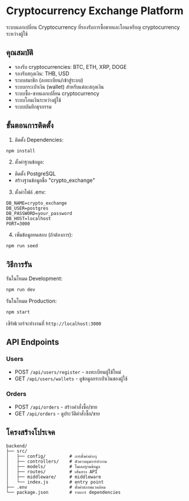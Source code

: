 # Cryptocurrency Exchange Platform

ระบบแลกเปลี่ยน Cryptocurrency ที่รองรับการซื้อขายและโอนเหรียญ cryptocurrency ระหว่างผู้ใช้

## คุณสมบัติ
- รองรับ cryptocurrencies: BTC, ETH, XRP, DOGE
- รองรับสกุลเงิน: THB, USD
- ระบบสมาชิก (ลงทะเบียน/เข้าสู่ระบบ)
- ระบบกระเป๋าเงิน (wallet) สำหรับแต่ละสกุลเงิน
- ระบบซื้อ-ขายแลกเปลี่ยน cryptocurrency
- ระบบโอนเงินระหว่างผู้ใช้
- ระบบบันทึกธุรกรรม

## ขั้นตอนการติดตั้ง

1. ติดตั้ง Dependencies:
```bash
npm install
```

2. ตั้งค่าฐานข้อมูล:
- ติดตั้ง PostgreSQL
- สร้างฐานข้อมูลชื่อ "crypto_exchange"

3. ตั้งค่าไฟล์ .env:
```env
DB_NAME=crypto_exchange
DB_USER=postgres
DB_PASSWORD=your_password
DB_HOST=localhost
PORT=3000
```

4. เพิ่มข้อมูลทดสอบ (ถ้าต้องการ):
```bash
npm run seed
```

## วิธีการรัน

รันในโหมด Development:
```bash
npm run dev
```

รันในโหมด Production:
```bash
npm start
```

เซิร์ฟเวอร์จะทำงานที่ `http://localhost:3000`

## API Endpoints

### Users
- POST `/api/users/register` - ลงทะเบียนผู้ใช้ใหม่
- GET `/api/users/wallets` - ดูข้อมูลกระเป๋าเงินของผู้ใช้

### Orders
- POST `/api/orders` - สร้างคำสั่งซื้อ/ขาย
- GET `/api/orders` - ดูประวัติคำสั่งซื้อ/ขาย

## โครงสร้างโปรเจค
```
backend/
├── src/
│   ├── config/         # การตั้งค่าต่างๆ
│   ├── controllers/    # ตัวควบคุมการทำงาน
│   ├── models/         # โมเดลฐานข้อมูล
│   ├── routes/         # เส้นทาง API
│   ├── middleware/     # middleware
│   └── index.js        # entry point
├── .env                # ตั้งค่าสภาพแวดล้อม
└── package.json        # รายการ dependencies
```
